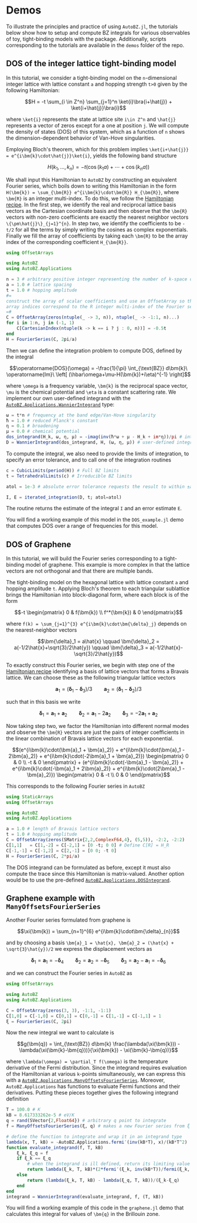# Demos

To illustrate the principles and practice of using `AutoBZ.jl`, the tutorials
below show how to setup and compute BZ integrals for various observables of toy,
tight-binding models with the package. Additionally, scripts corresponding to
the tutorials are available in the `demos` folder of the repo.

## DOS of the integer lattice tight-binding model

In this tutorial, we consider a tight-binding model on the ``n``-dimensional
integer lattice with lattice constant ``a`` and hopping strength ``t>0`` given
by the following Hamiltonian:
```math
H = -t \sum_{i \in Z^n} \sum_{j=1}^n \ket{i}\bra{i+\hat{j}} + \ket{i+\hat{j}}\bra{i}
```
where ``\ket{i}`` represents the state at lattice site ``i\in Z^n`` and
``\hat{j}`` represents a vector of zeros except for a one at position ``j``.
We will compute the density of states (DOS) of this system, which as a function
of ``n`` shows the dimension-dependent behavior of Van-Hove singularities.

Employing Bloch's theorem, which for this problem implies ``\ket{i+\hat{j}} =
e^{i\bm{k}\cdot\hat{j}}\ket{i}``, yields the following band structure
```math
H(k_1, \ldots, k_n) = -t(\cos(k_1 a) + \cdots + \cos(k_n a))
```
We shall input this Hamiltonian to `AutoBZ` by constructing an equivalent
Fourier series, which boils down to writing this Hamiltonian in the form
``H(\bm{k}) = \sum_{\bm{R}} e^{i\bm{k}\cdot\bm{R}} H_{\bm{R}}``, where
``\bm{R}`` is an integer multi-index. To do this, we follow the [Hamiltonian
recipe](@ref). In the first step, we identify the real and reciprocal lattice
basis vectors as the Cartesian coordinate basis and then observe that the
``\bm{R}`` vectors with non-zero coefficients are exactly the nearest neighbor
vectors ``\{\pm\hat{j}\}_{j=1}^{n}``. In step two, we identify the coefficients
to be ``-t/2`` for all the terms by simply writing the cosines as complex
exponentials. Finally we fill the array of coefficients by taking each
``\bm{R}`` to be the array index of the corresponding coefficient ``H_{\bm{R}}``.
```julia
using OffsetArrays

using AutoBZ
using AutoBZ.Applications

n = 3 # arbitrary positive integer representing the number of k-space dimensions
a = 1.0 # lattice spacing
t = 1.0 # hopping amplitude
#=
construct the array of scalar coefficients and use an OffsetArray so that the
array indices correspond to the R integer multi-index of the Fourier series
=#
C = OffsetArray(zeros(ntuple(_ -> 3, n)), ntuple(_ -> -1:1, n)...)
for i in 1:n, j in (-1, 1)
    C[CartesianIndex(ntuple(k -> k == i ? j : 0, n))] = -0.5t
end
H = FourierSeries(C, 2pi/a)
```
Then we can define the integration problem to compute DOS, defined by the
integral
```math
\operatorname{DOS}(\omega) = -\frac{1}{\pi} \int_{\text{BZ}} d\bm{k}\ \operatorname{Im}\ \left[ (\hbar\omega+\mu-H(\bm{k})+i\eta)^{-1} \right]
```
where ``\omega`` is a frequency variable, ``\bm{k}`` is the reciprocal space
vector, ``\mu`` is the chemical potential and ``\eta`` is a constant scattering
rate. We implement our own user-defined integrand with the
[`AutoBZ.Applications.WannierIntegrand`](@ref) type:
```julia
ω = t*n # frequency at the band edge/Van-Hove singularity
ħ = 1.0 # reduced Planck's constant
η = 0.1 # broadening
μ = 0.0 # chemical potential
dos_integrand(H_k, ω, η, μ) = -imag(inv(ħ*ω + μ - H_k + im*η))/pi # integrand evaluator
D = WannierIntegrand(dos_integrand, H, (ω, η, μ)) # user-defined integrand
```
To compute the integral, we also need to provide the limits of integration, to
specify an error tolerance, and to call one of the integration routines
```julia
c = CubicLimits(period(H)) # Full BZ limits
t = TetrahedralLimits(c) # Irreducible BZ limits

atol = 1e-3 # absolute error tolerance requests the result to within ±atol

I, E = iterated_integration(D, t; atol=atol)
```
The routine returns the estimate of the integral `I` and an error estimate `E`.

You will find a working example of this model in the `DOS_example.jl` demo that
computes DOS over a range of frequencies for this model.

## DOS of Graphene

In this tutorial, we will build the Fourier series corresponding to a
tight-binding model of graphene. This example is more complex in that the
lattice vectors are not orthogonal and that there are multiple bands.

The tight-binding model on the hexagonal lattice with lattice constant ``a`` and
hopping amplitude ``t``. Applying Bloch's theorem to each triangular sublattice
brings the Hamiltonian into block-diagonal form, where each block is of the form
```math
-t
\begin{pmatrix}
0 & f(\bm{k})
\\ f^*(\bm{k}) & 0
\end{pmatrix}
```
where ``f(k) = \sum_{j=1}^{3} e^{i\bm{k}\cdot\bm{\delta}_j}``
depends on the nearest-neighbor vectors
```math
\bm{\delta}_1 = a\hat{x}
\qquad
\bm{\delta}_2 = a(-1/2\hat{x}+\sqrt{3}/2\hat{y})
\qquad
\bm{\delta}_3 = a(-1/2\hat{x}-\sqrt{3}/2\hat{y})
```
To exactly construct this Fourier series, we begin with step one of the
[Hamiltonian recipe](@ref) identifying a basis of lattice vectors that forms a
Bravais lattice. We can choose these as the following triangular lattice vectors
```math
\bm{a}_1 = (\bm{\delta}_1 - \bm{\delta}_3)/3
\qquad
\bm{a}_2 = (\bm{\delta}_1 - \bm{\delta}_2)/3
```
such that in this basis we write
```math
\bm{\delta}_1 = \bm{a}_1 + \bm{a}_2
\qquad
\bm{\delta}_2 = \bm{a}_1 - 2\bm{a}_2
\qquad
\bm{\delta}_3 = -2\bm{a}_1 + \bm{a}_2
```
Now taking step two, we factor the Hamiltonian into different normal modes and
observe the ``\bm{R}`` vectors are just the pairs of integer coefficients in the
linear combination of Bravais lattice vectors for each exponential.
```math
(e^{i\bm{k}\cdot(\bm{a}_1 + \bm{a}_2)} + e^{i\bm{k}\cdot(\bm{a}_1 - 2\bm{a}_2)} + e^{i\bm{k}\cdot(-2\bm{a}_1 + \bm{a}_2)})
\begin{pmatrix}
0 & 0
\\ -t & 0
\end{pmatrix}
+ (e^{i\bm{k}\cdot(-\bm{a}_1 - \bm{a}_2)} + e^{i\bm{k}\cdot(-\bm{a}_1 + 2\bm{a}_2)} + e^{i\bm{k}\cdot(2\bm{a}_1 - \bm{a}_2)})
\begin{pmatrix}
0 & -t
\\ 0 & 0
\end{pmatrix}
```
This corresponds to the following Fourier series in `AutoBZ`
```julia
using StaticArrays
using OffsetArrays

using AutoBZ
using AutoBZ.Applications

a = 1.0 # length of Bravais lattice vectors
t = 1.0 # hopping amplitude
C = OffsetArray(zeros(SMatrix{2,2,ComplexF64,4}, (5,5)), -2:2, -2:2)
C[1,1]   = C[1,-2] = C[-2,1] = [0 -t; 0 0] # Define C[R] = H_R
C[-1,-1] = C[-1,2] = C[2,-1] = [0 0; -t 0]
H = FourierSeries(C, 2*pi/a)
```
The DOS integrand can be formulated as before, except it must also compute the
trace since this Hamiltonian is matrix-valued. Another option would be to use
the pre-defined [`AutoBZ.Applications.DOSIntegrand`](@ref).

## Graphene example with `ManyOffsetsFourierSeries`

Another Fourier series formulated from graphene is 
```math
\xi(\bm{k}) = \sum_{n=1}^{6} e^{i\bm{k}\cdot\bm{\delta}_{n}}
```
and by choosing a basis ``\bm{a}_1 = \hat{x}, \bm{a}_2 = (\hat{x} +
\sqrt{3}\hat{y})/2`` we express the displacement vectors as
```math
\bm{\delta}_1 = \bm{a}_1 = -\bm{\delta}_4
\qquad
\bm{\delta}_2 = \bm{a}_2 = -\bm{\delta}_5
\qquad
\bm{\delta}_3 = \bm{a}_2 - \bm{a}_1 = -\bm{\delta}_6
```
and we can construct the Fourier series in `AutoBZ` as
```julia
using OffsetArrays

using AutoBZ
using AutoBZ.Applications

C = OffsetArray(zeros(3, 3), -1:1, -1:1)
C[1,0] = C[-1,0] = C[0,1] = C[0,-1] = C[1,-1] = C[-1,1] = 1
ξ = FourierSeries(C, 2pi)
```
Now the new integral we want to calculate is
```math
g(\bm{q}) = \int_{\text{BZ}} d\bm{k} \frac{\lambda(\xi(\bm{k})) - \lambda(\xi(\bm{k}-\bm{q}))}{\xi(\bm{k}) - \xi(\bm{k}-\bm{q})}
```
where ``\lambda(\omega) = \partial_T f(\omega)`` is the temperature derivative
of the Fermi distribution. Since the integrand requires evaluation of the
Hamiltonian at various ``k``-points simultaneously, we can express this with a
[`AutoBZ.Applications.ManyOffsetsFourierSeries`](@ref). Moreover,
`AutoBZ.Applications` has functions to evaluate Fermi functions and their
derivatives. Putting these pieces together gives the following integrand definition
```julia
T = 100.0 # K
kB = 8.617333262e-5 # eV/K
q = rand(SVector{2,Float64}) # arbitrary q point to integrate
f = ManyOffsetsFourierSeries(ξ, q) # makes a new Fourier series from ξ offset by q

# define the function to integrate and wrap it in an integrand type
lambda(x, T, kB) = -AutoBZ.Applications.fermi′(inv(kB*T), x)/(kB*T^2)
function evaluate_integrand(f, T, kB)
    ξ_k, ξ_q = f
    if ξ_k == ξ_q
        # when the integrand is ill defined, return its limiting value ∂λ/∂ξ
        return lambda(ξ_k, T, kB)*(2*fermi′(ξ_k, inv(kB*T))/fermi(ξ_k, inv(kB*T)) - inv(ξ_k) - inv(kB*T))
    else
        return (lambda(ξ_k, T, kB) - lambda(ξ_q, T, kB))/(ξ_k-ξ_q)
    end
end
integrand = WannierIntegrand(evaluate_integrand, f, (T, kB))
```
You will find a working example of this code in the `graphene.jl` demo that
calculates this integral for values of ``\bm{q}`` in the Brillouin zone.